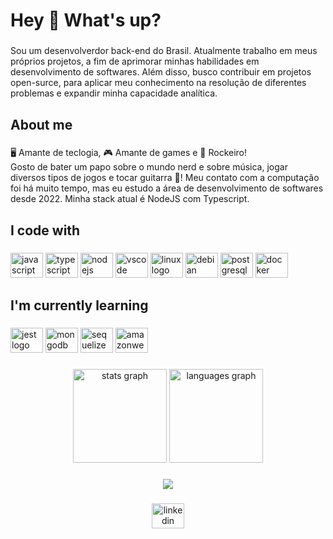 <h1 align="left">Hey 👋 What's up?</h1>

###

<p align="left">Sou um desenvolverdor back-end do Brasil. Atualmente trabalho em meus próprios projetos, a fim de aprimorar minhas habilidades em desenvolvimento de softwares. Além disso, busco contribuir em projetos open-surce, para aplicar meu conhecimento na resolução de diferentes problemas e expandir minha capacidade analítica.</p>

###

<h2 align="left">About me</h2>

###

<p align="left"> 🖥️ Amante de teclogia, 🎮 Amante de games e 🤘 Rockeiro! <br> Gosto de bater um papo sobre o mundo nerd e sobre música, jogar diversos tipos de jogos e tocar guitarra 🎸! Meu contato com a computação foi há muito tempo, mas eu estudo a área de desenvolvimento de softwares desde 2022. Minha stack atual é NodeJS com Typescript.</p>

###

<h2 align="left">I code with</h2>

###

<div align="left">
  <img src="https://cdn.jsdelivr.net/gh/devicons/devicon/icons/javascript/javascript-original.svg" height="40" width="52" alt="javascript logo"  />
  <img src="https://cdn.jsdelivr.net/gh/devicons/devicon/icons/typescript/typescript-original.svg" height="40" width="52" alt="typescript logo"  />
  <img src="https://cdn.jsdelivr.net/gh/devicons/devicon/icons/nodejs/nodejs-original.svg" height="40" width="52" alt="nodejs logo"  />
  <img src="https://cdn.jsdelivr.net/gh/devicons/devicon/icons/vscode/vscode-original.svg" height="40" width="52" alt="vscode logo"  />
  <img src="https://cdn.jsdelivr.net/gh/devicons/devicon/icons/linux/linux-original.svg" height="40" width="52" alt="linux logo"  />
  <img src="https://cdn.jsdelivr.net/gh/devicons/devicon/icons/debian/debian-original.svg" height="40" width="52" alt="debian logo"  />
  <img src="https://cdn.jsdelivr.net/gh/devicons/devicon/icons/postgresql/postgresql-original.svg" height="40" width="52" alt="postgresql logo"  />
  <img src="https://cdn.jsdelivr.net/gh/devicons/devicon/icons/docker/docker-original.svg" height="40" width="52" alt="docker logo"  />
</div>

###

<h2 align="left">I'm currently learning</h2>

###

<div align="left">  
  <img src="https://cdn.jsdelivr.net/gh/devicons/devicon/icons/jest/jest-plain.svg" height="40" width="52" alt="jest logo"  />
  <img src="https://cdn.jsdelivr.net/gh/devicons/devicon/icons/mongodb/mongodb-original.svg" height="40" width="52" alt="mongodb logo"  />
  <img src="https://cdn.jsdelivr.net/gh/devicons/devicon/icons/sequelize/sequelize-original.svg" height="40" width="52" alt="sequelize logo"  />
  <img src="https://cdn.jsdelivr.net/gh/devicons/devicon/icons/amazonwebservices/amazonwebservices-original.svg" height="40" width="52" alt="amazonwebservices logo"  />
</div>

###

<div align="center">
  <img src="https://github-readme-stats.vercel.app/api?hide_title=false&hide_rank=false&show_icons=true&include_all_commits=true&count_private=true&disable_animations=false&theme=dark&locale=en&hide_border=false&username=pedrohenjs" height="150" alt="stats graph"  />
  <img src="https://github-readme-stats.vercel.app/api/top-langs?locale=en&hide_title=false&layout=compact&card_width=320&langs_count=5&theme=dark&hide_border=false&username=pedrohenjs" height="150" alt="languages graph"  />
</div>

###

<div align="center">
  <img src="https://profile-counter.glitch.me/pedrohenjs/count.svg?"  />
</div>

###

<div align="center">
  <a href="https://www.linkedin.com/in/pedro-henrique-silva-canabrava-aa706623a/" target="_blank">
    <img src="https://raw.githubusercontent.com/maurodesouza/profile-readme-generator/master/src/assets/icons/social/linkedin/default.svg" width="52" height="40" alt="linkedin logo"  />
  </a>
</div>

###
